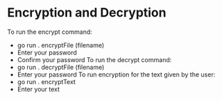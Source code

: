 # Encryption and Decryption
To run the encrypt command: 
  - go run . encryptFile (filename)
  - Enter your password
  - Confirm your password
To run the decrypt command:
  - go run . decryptFile (filename)
  - Enter your password
To run encryption for the text given by the user:
  - go run . encryptText
  - Enter your text
